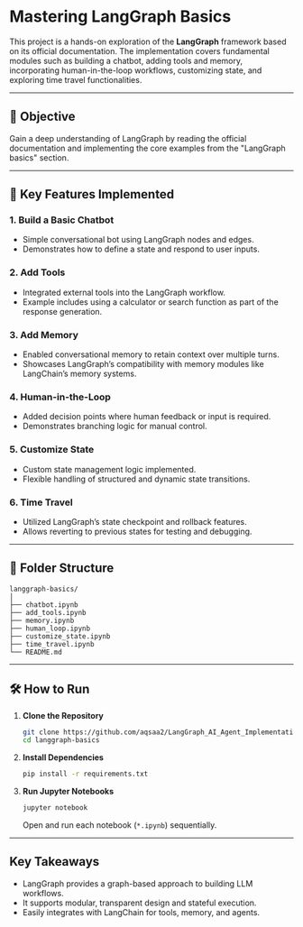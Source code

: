 # Mastering LangGraph Basics

This project is a hands-on exploration of the **LangGraph** framework based on its official documentation. The implementation covers fundamental modules such as building a chatbot, adding tools and memory, incorporating human-in-the-loop workflows, customizing state, and exploring time travel functionalities.

---

## 📌 Objective

Gain a deep understanding of LangGraph by reading the official documentation and implementing the core examples from the "LangGraph basics" section.

---

## 🚀 Key Features Implemented

### 1. **Build a Basic Chatbot**
- Simple conversational bot using LangGraph nodes and edges.
- Demonstrates how to define a state and respond to user inputs.

### 2. **Add Tools**
- Integrated external tools into the LangGraph workflow.
- Example includes using a calculator or search function as part of the response generation.

### 3. **Add Memory**
- Enabled conversational memory to retain context over multiple turns.
- Showcases LangGraph’s compatibility with memory modules like LangChain’s memory systems.

### 4. **Human-in-the-Loop**
- Added decision points where human feedback or input is required.
- Demonstrates branching logic for manual control.

### 5. **Customize State**
- Custom state management logic implemented.
- Flexible handling of structured and dynamic state transitions.

### 6. **Time Travel**
- Utilized LangGraph’s state checkpoint and rollback features.
- Allows reverting to previous states for testing and debugging.

---

## 📁 Folder Structure

```
langgraph-basics/
│
├── chatbot.ipynb
├── add_tools.ipynb
├── memory.ipynb
├── human_loop.ipynb
├── customize_state.ipynb
├── time_travel.ipynb
└── README.md
```

---

## 🛠️ How to Run

1. **Clone the Repository**
   ```bash
   git clone https://github.com/aqsaa2/LangGraph_AI_Agent_Implementations.git
   cd langgraph-basics
   ```

2. **Install Dependencies**
   ```bash
   pip install -r requirements.txt
   ```

3. **Run Jupyter Notebooks**
   ```bash
   jupyter notebook
   ```
   Open and run each notebook (`*.ipynb`) sequentially.

---

## Key Takeaways

- LangGraph provides a graph-based approach to building LLM workflows.
- It supports modular, transparent design and stateful execution.
- Easily integrates with LangChain for tools, memory, and agents.


